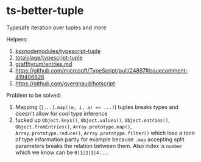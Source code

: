 # ts-better-tuple

Typesafe iteration over tuples and more

Helpers:
1. [ksxnodemodules/typescript-tuple](https://github.com/ksxnodemodules/typescript-tuple)
2. [totalolage/typescript-tuple](https://github.com/totalolage/typescript-tuple)
3. [graffhyrum/entries.md](https://gist.github.com/graffhyrum/1253b24fbe80d5f508544736d83d9532)
4. https://github.com/microsoft/TypeScript/pull/24897#issuecomment-419406826
5. https://github.com/gvergnaud/hotscript


Problem to be solved:

1. Mapping (`[...].map((e, i, a) => ...)`) tuples breaks types and doesn't allow for cool type inference
2. fucked up `Object.keys()`, `Object.values()`, `Object.entries()`, `Object.fromEntries()`, `Array.prototype.map()`, `Array.prototype.reduce()`, `Array.prototype.filter()` which lose a tonn of type information partly for example because `.map` accepting split parameters breaks the relation between them. Also index is `number` which we know can be `0|1|2|3|4...`.
